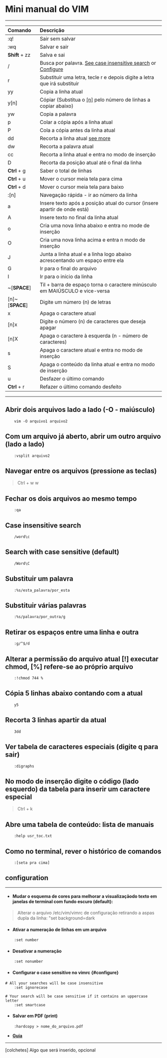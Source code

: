 # Mini manual do VIM
 
-------------

|Comando | Descrição |
|:----------|:-------------------------------------------------------------------------------------|
| :q!    | Sair sem salvar |
| :wq    | Salvar e sair |
| **Shift** + zz | Salva e sai |
| /      | Busca por palavra. [See case insensitive search](#Case-insensitive-search) or [Configure](#configuration) |
| r      | Substituir uma letra, tecle r e depois digite a letra que irá substituir |
| yy     | Copia a linha atual |
| y[n]   | Cópiar (Substitua o [[n]](#Cópia-5-linhas-abaixo-contando-com-atual) pelo número de linhas a copiar abaixo) |
| yw     | Copia a palavra |
| p      | Colar a cópia após a linha atual |
| P      | Cola a cópia antes da linha atual |
| dd     | Recorta a linha atual [see more](#recorta-3-linhas-apartir-da-atual) |
| dw     | Recorta a palavra atual |
| cc     | Recorta a linha atual e entra no modo de inserção |
| D      | Recorta da posição atual até o final da linha |
| **Ctrl** + g | Saber o total de linhas |
| **Ctrl** + u | Mover o cursor meia tela para cima |
| **Ctrl** + d | Mover o cursor meia tela para baixo |
| :[n]   | Navegação rápida - ir ao número da linha |
| a      | Insere texto após a posição atual do cursor (insere apartir de onde está) |
| A      | Insere texto no final da linha atual |
| o      | Cria uma nova linha abaixo e entra no mode de inserção |
| O      | Cria uma nova linha acima e entra n modo de inserção |
| J      | Junta a linha atual e a linha logo abaixo acrescentando um espaço entre ela |
| G      | Ir para o final do arquivo |
| I      | Ir para o início da linha |
| ~[**SPACE**] | Til + barra de espaço torna o caractere minúsculo em MAIÚSCULO e vice-versa |
| [n]~[**SPACE**] | Digite um número (n) de letras |
| x      | Apaga o caractere atual |
| [n]x   | Digite o número (n) de caracteres que deseja apagar |
| [n]X   | Apaga o caractere à esquerda (n - número de caracteres) |
| s      | Apaga o caractere atual e entra no modo de inserção |
| S      | Apaga o conteúdo da linha atual e entra no modo de inserção |
| u      | Desfazer o último comando |
| **Ctrl** + r | Refazer o último comando desfeito |


--------------

## Abrir dois arquivos lado a lado (-O - maiúsculo)
```
    vim -O arquivo1 arquivo2
```

## Com um arquivo já aberto, abrir um outro arquivo (lado a lado)
```
    :vsplit arquivo2
```

## Navegar entre os arquivos (pressione as teclas)

>   Ctrl + w w

## Fechar os dois arquivos ao mesmo tempo
```
    :qa
```

## Case insensitive search
```
    /word\c
```

## Search with case sensitive (default)
```
    /Word\C
```

## Substituir um palavra
```
    :%s/esta_palavra/por_esta
```

## Substituir várias palavras
```
    :%s/palavra/por_outra/g
```

## Retirar os espaços entre uma linha e outra
```
    :g/^$/d
```

## Alterar a permissão do arquivo atual [!] executar chmod, [%] refere-se ao próprio arquivo
```
    :!chmod 744 %
```

## Cópia 5 linhas abaixo contando com a atual
```
    y5
```

## Recorta 3 linhas apartir da atual
```
    3dd
```

## Ver tabela de caracteres especiais (digite q para sair)
```
    :digraphs
```

## No modo de inserção digite o código (lado esquerdo) da tabela para inserir um caractere especial

>   Ctrl + k


## Abre uma tabela de conteúdo: lista de manuais
```
    :help usr_toc.txt
```

## Como no terminal, rever o histórico de comandos
```
    :[seta pra cima]
```

## configuration

-----------------

* #### Mudar o esquema de cores para melhorar a visualizaçãodo texto em janelas de terminal com fundo escuro (default):

>   Alterar o arquivo /etc/vim/vimrc de configuração retirando a aspas dupla da linha: "set background=dark


* #### Ativar a numeração de linhas em um arquivo
```
    :set number
```

* #### Desativar a numeração
```
    :set nonumber
```

* #### Configurar o case sensitive no vimrc {#configure}
```
# All your searches will be case insensitive
    :set ignorecase 

# Your search will be case sensitive if it contains an uppercase letter
    :set smartcase 
```

* #### Salvar em PDF (print)
```
    :hardcopy > nome_do_arquivo.pdf
```


* [**Guia**](https://adrianolisboa.com/guia-definitivo-de-vim-quer-aprender-vim-comece-por-aqui/ "O guia de Adriano Lisboa")

-----------
[colchetes] Algo que será inserido, opcional
